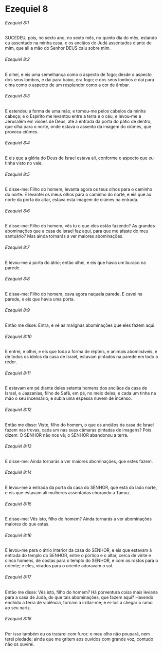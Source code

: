 # Ezequiel 8

###### Ezequiel 8:1

SUCEDEU, pois, no sexto ano, no sexto mês, no quinto dia do mês, estando eu assentado na minha casa, e os anciãos de Judá assentados diante de mim, que ali a mão do Senhor DEUS caiu sobre mim.

###### Ezequiel 8:2

E olhei, e eis uma semelhança como o aspecto de fogo; desde o aspecto dos seus lombos, e daí para baixo, era fogo; e dos seus lombos e daí para cima como o aspecto de um resplendor como a cor de âmbar.

###### Ezequiel 8:3

E estendeu a forma de uma mão, e tomou-me pelos cabelos da minha cabeça; e o Espírito me levantou entre a terra e o céu, e levou-me a Jerusalém em visões de Deus, até à entrada da porta do pátio de dentro, que olha para o norte, onde estava o assento da imagem do ciúmes, que provoca ciúmes.

###### Ezequiel 8:4

E eis que a glória do Deus de Israel estava ali, conforme o aspecto que eu tinha visto no vale.

###### Ezequiel 8:5

E disse-me: Filho do homem, levanta agora os teus olhos para o caminho do norte. E levantei os meus olhos para o caminho do norte, e eis que ao norte da porta do altar, estava esta imagem de ciúmes na entrada.

###### Ezequiel 8:6

E disse-me: Filho do homem, vês tu o que eles estão fazendo? As grandes abominações que a casa de Israel faz aqui, para que me afaste do meu santuário? Mas ainda tornarás a ver maiores abominações.

###### Ezequiel 8:7

E levou-me à porta do átrio; então olhei, e eis que havia um buraco na parede.

###### Ezequiel 8:8

E disse-me: Filho do homem, cava agora naquela parede. E cavei na parede, e eis que havia uma porta.

###### Ezequiel 8:9

Então me disse: Entra, e vê as malignas abominações que eles fazem aqui.

###### Ezequiel 8:10

E entrei, e olhei, e eis que toda a forma de répteis, e animais abomináveis, e de todos os ídolos da casa de Israel, estavam pintados na parede em todo o redor.

###### Ezequiel 8:11

E estavam em pé diante deles setenta homens dos anciãos da casa de Israel, e Jaazanias, filho de Safã, em pé, no meio deles, e cada um tinha na mão o seu incensário; e subia uma espessa nuvem de incenso.

###### Ezequiel 8:12

Então me disse: Viste, filho do homem, o que os anciãos da casa de Israel fazem nas trevas, cada um nas suas câmaras pintadas de imagens? Pois dizem: O SENHOR não nos vê; o SENHOR abandonou a terra.

###### Ezequiel 8:13

E disse-me: Ainda tornarás a ver maiores abominações, que estes fazem.

###### Ezequiel 8:14

E levou-me à entrada da porta da casa do SENHOR, que está do lado norte, e eis que estavam ali mulheres assentadas chorando a Tamuz.

###### Ezequiel 8:15

E disse-me: Vês isto, filho do homem? Ainda tornarás a ver abominações maiores do que estas.

###### Ezequiel 8:16

E levou-me para o átrio interior da casa do SENHOR, e eis que estavam à entrada do templo do SENHOR, entre o pórtico e o altar, cerca de vinte e cinco homens, de costas para o templo do SENHOR, e com os rostos para o oriente; e eles, virados para o oriente adoravam o sol.

###### Ezequiel 8:17

Então me disse: Vês isto, filho do homem? Há porventura coisa mais leviana para a casa de Judá, do que tais abominações, que fazem aqui? Havendo enchido a terra de violência, tornam a irritar-me; e ei-los a chegar o ramo ao seu nariz.

###### Ezequiel 8:18

Por isso também eu os tratarei com furor; o meu olho não poupará, nem terei piedade; ainda que me gritem aos ouvidos com grande voz, contudo não os ouvirei.

